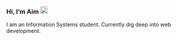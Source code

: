 ### Hi, I’m Aim <img src="https://emojipedia-us.s3.amazonaws.com/source/microsoft-teams/337/person-pouting_light-skin-tone_1f64e-1f3fb_1f3fb.png" width="20px">
I am an Information Systems student. Currently dig deep into web development.

<!---
aimlana/aimlana is a ✨ special ✨ repository because its `README.md` (this file) appears on your GitHub profile.
You can click the Preview link to take a look at your changes.
--->
